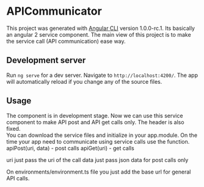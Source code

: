 # APICommunicator 
 
This project was generated with [Angular CLI](https://github.com/angular/angular-cli) version 1.0.0-rc.1. Its basically an angular 2 service component. The main view of this project is to make the service call (API communication) ease way. 
 
## Development server 
Run `ng serve` for a dev server. Navigate to `http://localhost:4200/`. The app will automatically reload if you change any of the source files. 
 
## Usage 
The component is in development stage. Now we can use this service component to make API post and API get calls only. The header is also fixed.  
You can download the service files and initialize in your app.module. On the time your app need to communicate using service calls use the function. 
apiPost(uri, data) - post calls 
apiGet(uri) - get calls 
 
 
uri just pass the uri of the call 
data just pass json data for post calls only 
 
On environments/environment.ts file you just add the base url for general API calls.
